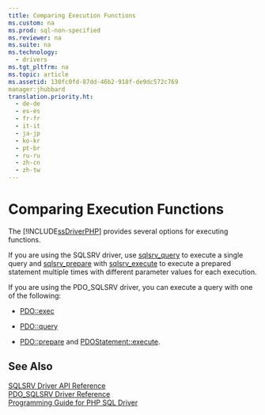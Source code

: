 ```yaml
---
title: Comparing Execution Functions
ms.custom: na
ms.prod: sql-non-specified
ms.reviewer: na
ms.suite: na
ms.technology: 
  - drivers
ms.tgt_pltfrm: na
ms.topic: article
ms.assetid: 130fc0fd-87dd-46b2-918f-de9dc572c769
manager:jhubbard
translation.priority.ht: 
  - de-de
  - es-es
  - fr-fr
  - it-it
  - ja-jp
  - ko-kr
  - pt-br
  - ru-ru
  - zh-cn
  - zh-tw
---
```

# Comparing Execution Functions
The [!INCLUDE[ssDriverPHP](../content/includes/ssDriverPHP_md.md)] provides several options for executing functions.  
  
If you are using the SQLSRV driver, use [sqlsrv_query](../content/sqlsrv_query.md) to execute a single query and [sqlsrv_prepare](../content/sqlsrv_prepare.md) with [sqlsrv_execute](../content/sqlsrv_execute.md) to execute a prepared statement multiple times with different parameter values for each execution.  
  
If you are using the PDO\_SQLSRV driver, you can execute a query with one of the following:  
  
-   [PDO::exec](../Topic/PDO::exec.md)  
  
-   [PDO::query](../Topic/PDO::query.md)  
  
-   [PDO::prepare](../Topic/PDO::prepare.md) and [PDOStatement::execute](../Topic/PDOStatement::execute.md).  
  
## See Also  
[SQLSRV Driver API Reference](../content/SQLSRV-Driver-API-Reference.md)  
[PDO_SQLSRV Driver Reference](../content/PDO_SQLSRV-Driver-Reference.md)  
[Programming Guide for PHP SQL Driver](../content/Programming-Guide-for-PHP-SQL-Driver.md)
  
